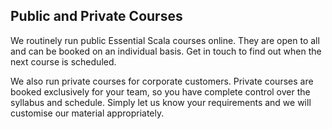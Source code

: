 ## Public and Private Courses

We routinely run public Essential Scala courses online. They are open to all and can be booked on an individual basis. Get in touch to find out when the next course is scheduled.

We also run private courses for corporate customers. Private courses are booked exclusively for your team, so you have complete control over the syllabus and schedule. Simply let us know your requirements and we will customise our material appropriately.
